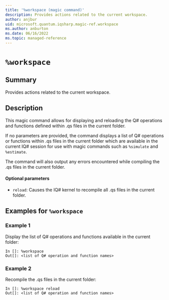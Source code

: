 ```yaml
---
title: '%workspace (magic command)'
description: Provides actions related to the current workspace.
author: anjbur
uid: microsoft.quantum.iqsharp.magic-ref.workspace
ms.author: anburton
ms.date: 06/16/2022
ms.topic: managed-reference
---
```


<!--
    NB: This file has been automatically generated from Microsoft.Quantum.IQSharp.Jupyter.dll,
        please do not manually edit it.

    [DEBUG] JSON source:
        {"Name": "%workspace", "Documentation": {"Summary": "Provides actions related to the current workspace.", "Full": null, "Description": "\r\nThis magic command allows for displaying and reloading the Q# operations and functions\r\ndefined within .qs files in the current folder.\r\n\r\nIf no parameters are provided, the command displays a list of Q# operations or functions\r\nwithin .qs files in the current folder which are available\r\nin the current IQ# session for use with magic commands such as `%simulate`\r\nand `%estimate`.\r\n\r\nThe command will also output any errors encountered while compiling the .qs files\r\nin the current folder.\r\n\r\n#### Optional parameters\r\n\r\n- `reload`: Causes the IQ# kernel to recompile all .qs files in the current folder.\r\n                ", "Remarks": null, "Examples": ["\r\nDisplay the list of Q# operations and functions available in the current folder:\r\n```\r\nIn []: %workspace\r\nOut[]: <list of Q# operation and function names>\r\n```\r\n                    ", "\r\nRecompile the .qs files in the current folder:\r\n```\r\nIn []: %workspace reload\r\nOut[]: <list of Q# operation and function names>\r\n```\r\n                    "], "SeeAlso": null}, "AssemblyName": "Microsoft.Quantum.IQSharp.Jupyter"}
-->

# `%workspace`

## Summary

Provides actions related to the current workspace.

## Description

This magic command allows for displaying and reloading the Q# operations and functions
defined within .qs files in the current folder.

If no parameters are provided, the command displays a list of Q# operations or functions
within .qs files in the current folder which are available
in the current IQ# session for use with magic commands such as `%simulate`
and `%estimate`.

The command will also output any errors encountered while compiling the .qs files
in the current folder.

#### Optional parameters

- `reload`: Causes the IQ# kernel to recompile all .qs files in the current folder.

## Examples for `%workspace`

### Example 1

Display the list of Q# operations and functions available in the current folder:
```
In []: %workspace
Out[]: <list of Q# operation and function names>
```

### Example 2

Recompile the .qs files in the current folder:
```
In []: %workspace reload
Out[]: <list of Q# operation and function names>
```
